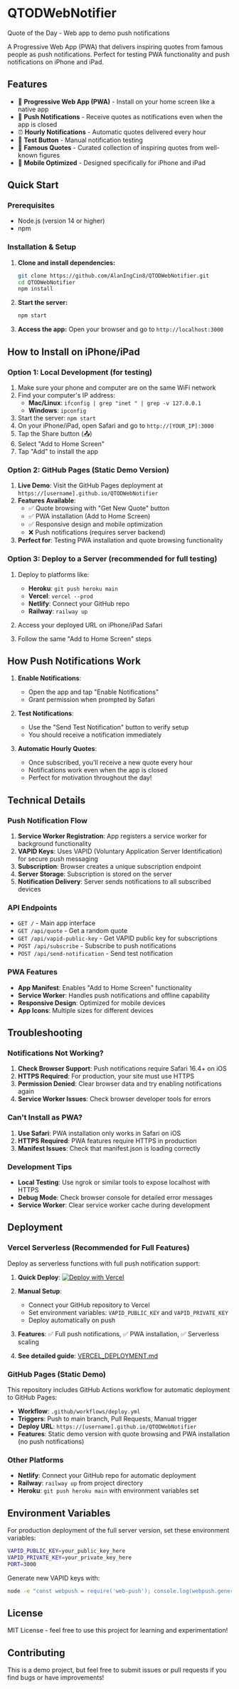 # QTODWebNotifier
Quote of the Day - Web app to demo push notifications

A Progressive Web App (PWA) that delivers inspiring quotes from famous people as push notifications. Perfect for testing PWA functionality and push notifications on iPhone and iPad.

## Features

- 📱 **Progressive Web App (PWA)** - Install on your home screen like a native app
- 🔔 **Push Notifications** - Receive quotes as notifications even when the app is closed
- ⏰ **Hourly Notifications** - Automatic quotes delivered every hour
- 🧪 **Test Button** - Manual notification testing
- 💬 **Famous Quotes** - Curated collection of inspiring quotes from well-known figures
- 📱 **Mobile Optimized** - Designed specifically for iPhone and iPad

## Quick Start

### Prerequisites
- Node.js (version 14 or higher)
- npm

### Installation & Setup

1. **Clone and install dependencies:**
   ```bash
   git clone https://github.com/AlanIngCin8/QTODWebNotifier.git
   cd QTODWebNotifier
   npm install
   ```

2. **Start the server:**
   ```bash
   npm start
   ```

3. **Access the app:**
   Open your browser and go to `http://localhost:3000`

## How to Install on iPhone/iPad

### Option 1: Local Development (for testing)
1. Make sure your phone and computer are on the same WiFi network
2. Find your computer's IP address:
   - **Mac/Linux**: `ifconfig | grep "inet " | grep -v 127.0.0.1`
   - **Windows**: `ipconfig`
3. Start the server: `npm start`
4. On your iPhone/iPad, open Safari and go to `http://[YOUR_IP]:3000`
5. Tap the Share button (📤) 
6. Select "Add to Home Screen"
7. Tap "Add" to install the app

### Option 2: GitHub Pages (Static Demo Version)
1. **Live Demo**: Visit the GitHub Pages deployment at `https://[username].github.io/QTODWebNotifier`
2. **Features Available**:
   - ✅ Quote browsing with "Get New Quote" button
   - ✅ PWA installation (Add to Home Screen)
   - ✅ Responsive design and mobile optimization
   - ❌ Push notifications (requires server backend)
3. **Perfect for**: Testing PWA installation and quote browsing functionality

### Option 3: Deploy to a Server (recommended for full testing)
1. Deploy to platforms like:
   - **Heroku**: `git push heroku main`
   - **Vercel**: `vercel --prod`
   - **Netlify**: Connect your GitHub repo
   - **Railway**: `railway up`

2. Access your deployed URL on iPhone/iPad Safari
3. Follow the same "Add to Home Screen" steps

## How Push Notifications Work

1. **Enable Notifications**: 
   - Open the app and tap "Enable Notifications"
   - Grant permission when prompted by Safari

2. **Test Notifications**:
   - Use the "Send Test Notification" button to verify setup
   - You should receive a notification immediately

3. **Automatic Hourly Quotes**:
   - Once subscribed, you'll receive a new quote every hour
   - Notifications work even when the app is closed
   - Perfect for motivation throughout the day!

## Technical Details

### Push Notification Flow
1. **Service Worker Registration**: App registers a service worker for background functionality
2. **VAPID Keys**: Uses VAPID (Voluntary Application Server Identification) for secure push messaging
3. **Subscription**: Browser creates a unique subscription endpoint
4. **Server Storage**: Subscription is stored on the server
5. **Notification Delivery**: Server sends notifications to all subscribed devices

### API Endpoints
- `GET /` - Main app interface
- `GET /api/quote` - Get a random quote
- `GET /api/vapid-public-key` - Get VAPID public key for subscriptions
- `POST /api/subscribe` - Subscribe to push notifications
- `POST /api/send-notification` - Send test notification

### PWA Features
- **App Manifest**: Enables "Add to Home Screen" functionality
- **Service Worker**: Handles push notifications and offline capability
- **Responsive Design**: Optimized for mobile devices
- **App Icons**: Multiple sizes for different devices

## Troubleshooting

### Notifications Not Working?
1. **Check Browser Support**: Push notifications require Safari 16.4+ on iOS
2. **HTTPS Required**: For production, your site must use HTTPS
3. **Permission Denied**: Clear browser data and try enabling notifications again
4. **Service Worker Issues**: Check browser developer tools for errors

### Can't Install as PWA?
1. **Use Safari**: PWA installation only works in Safari on iOS
2. **HTTPS Required**: PWA features require HTTPS in production
3. **Manifest Issues**: Check that manifest.json is loading correctly

### Development Tips
- **Local Testing**: Use ngrok or similar tools to expose localhost with HTTPS
- **Debug Mode**: Check browser console for detailed error messages
- **Service Worker**: Clear service worker cache during development

## Deployment

### Vercel Serverless (Recommended for Full Features)
Deploy as serverless functions with full push notification support:

1. **Quick Deploy**: 
   [![Deploy with Vercel](https://vercel.com/button)](https://vercel.com/new/clone?repository-url=https%3A%2F%2Fgithub.com%2FAlanIngCin8%2FQTODWebNotifier)

2. **Manual Setup**:
   - Connect your GitHub repository to Vercel
   - Set environment variables: `VAPID_PUBLIC_KEY` and `VAPID_PRIVATE_KEY`
   - Deploy automatically on push

3. **Features**: ✅ Full push notifications, ✅ PWA installation, ✅ Serverless scaling
4. **See detailed guide**: [VERCEL_DEPLOYMENT.md](./VERCEL_DEPLOYMENT.md)

### GitHub Pages (Static Demo)
This repository includes GitHub Actions workflow for automatic deployment to GitHub Pages:

- **Workflow**: `.github/workflows/deploy.yml`
- **Triggers**: Push to main branch, Pull Requests, Manual trigger
- **Deploy URL**: `https://[username].github.io/QTODWebNotifier`
- **Features**: Static demo version with quote browsing and PWA installation (no push notifications)

### Other Platforms
- **Netlify**: Connect your GitHub repo for automatic deployment
- **Railway**: `railway up` from project directory
- **Heroku**: `git push heroku main` with environment variables set

## Environment Variables

For production deployment of the full server version, set these environment variables:


```bash
VAPID_PUBLIC_KEY=your_public_key_here
VAPID_PRIVATE_KEY=your_private_key_here
PORT=3000
```

Generate new VAPID keys with:
```bash
node -e "const webpush = require('web-push'); console.log(webpush.generateVAPIDKeys());"
```

## License

MIT License - feel free to use this project for learning and experimentation!

## Contributing

This is a demo project, but feel free to submit issues or pull requests if you find bugs or have improvements!

